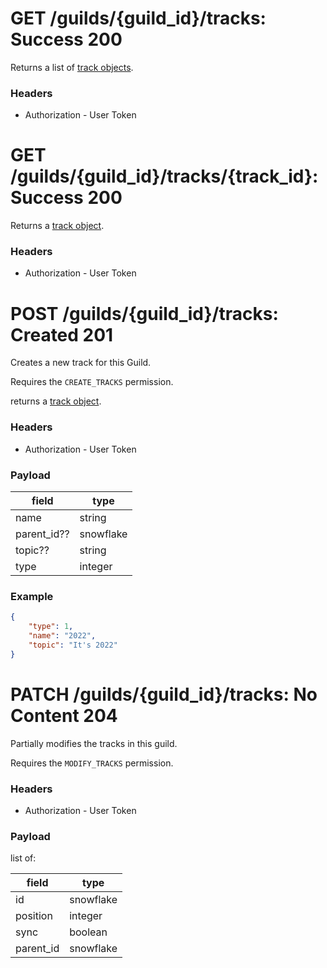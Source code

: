 # GET /guilds/{guild_id}/tracks: Success 200
Returns a list of [track objects](../../objects/track.md#track-object).

### Headers

* Authorization - User Token

# GET /guilds/{guild_id}/tracks/{track_id}: Success 200
Returns a [track object](../../objects/track.md#track-object).

### Headers

* Authorization - User Token

# POST /guilds/{guild_id}/tracks: Created 201
Creates a new track for this Guild.

Requires the `CREATE_TRACKS` permission.

returns a [track object](../../objects/track.md#track-object).

### Headers

* Authorization - User Token

### Payload

| field         | type      |
| ------------- | --------- |
| name          | string    |
| parent_id??   | snowflake |
| topic??       | string    |
| type          | integer   |

### Example

```json
{
    "type": 1,
    "name": "2022",
    "topic": "It's 2022"
}
```

# PATCH /guilds/{guild_id}/tracks: No Content 204
Partially modifies the tracks in this guild.

Requires the `MODIFY_TRACKS` permission.

### Headers

* Authorization - User Token

### Payload
list of:

| field     | type      |
| --------- | --------- |
| id        | snowflake |
| position  | integer   |
| sync      | boolean   |
| parent_id | snowflake |
